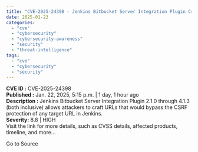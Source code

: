 ```yaml
---
title: "CVE-2025-24398 - Jenkins Bitbucket Server Integration Plugin Cross-Site Request Forgery (CSRF) Vulnerability"
date: 2025-01-23
categories: 
  - "cve"
  - "cybersecurity"
  - "cybersecurity-awareness"
  - "security"
  - "threat-intelligence"
tags: 
  - "cve"
  - "cybersecurity"
  - "security"
---
```


**CVE ID :** CVE-2025-24398  
**Published :** Jan. 22, 2025, 5:15 p.m. | 1 day, 1 hour ago  
**Description :** Jenkins Bitbucket Server Integration Plugin 2.1.0 through 4.1.3 (both inclusive) allows attackers to craft URLs that would bypass the CSRF protection of any target URL in Jenkins.  
**Severity:** 8.8 | HIGH  
Visit the link for more details, such as CVSS details, affected products, timeline, and more...

Go to Source
